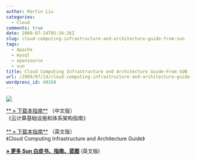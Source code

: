 ```yaml
---
author: Martin Liu
categories:
  - Cloud
comments: true
date: 2009-07-14T05:34:26Z
slug: cloud-computing-infrastructure-and-architecture-guide-from-sun
tags:
  - Apache
  - mysql
  - opensource
  - sun
title: Cloud Computing Infrastructure and Architecture Guide-From SUN
url: /2009/07/14/cloud-computing-infrastructure-and-architecture-guide-from-sun/
wordpress_id: 49268
---
```


![](http://blogs.sun.com/staso/resource/question-cloud.jpg)<br />

[** » 下载本指南**](http://cn.sun.com/offers/docs/sun_353cloudcomputing_chinese.pdf) （中文版）<br />《云计算基础设施和体系架构指南》<br /><br />[** » 下载本指南**](http://www.sun.com/featured-articles/CloudComputing.pdf) （英文版）<br />《Cloud Computing Infrastructure and Architecture Guide》<br />

**[ » 更多 Sun 白皮书、指南、蓝图](http://hk.sun.com/resources)** (英文版)
